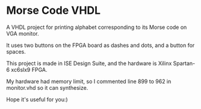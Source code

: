 <h1>Morse Code VHDL</h1>

A VHDL project for printing alphabet corresponding to its Morse code on VGA monitor.

It uses two buttons on the FPGA board as dashes and dots, and a button for spaces.

This project is made in ISE Design Suite, and the hardware is Xilinx Spartan-6 xc6slx9 FPGA.

My hardware had memory limit, so I commented line 899 to 962 in monitor.vhd so it can synthesize.

Hope it's useful for you:)
